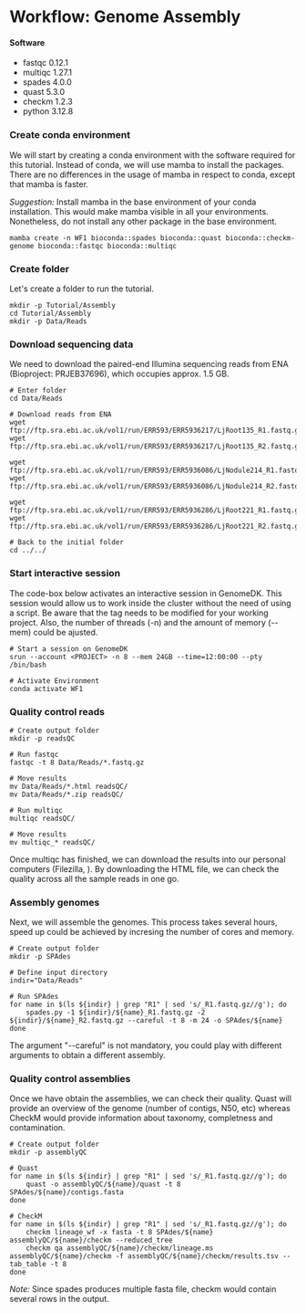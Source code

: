 # Workflow: Genome Assembly

#### Software

* fastqc 0.12.1
* multiqc 1.27.1
* spades 4.0.0
* quast 5.3.0
* checkm 1.2.3
* python 3.12.8

### Create conda environment

We will start by creating a conda environment with the software required for this tutorial. Instead of conda, we will use mamba to install the packages. There are no differences in the usage of mamba in respect to conda, except that mamba is faster.

*Suggestion:* Install mamba in the base environment of your conda installation. This would make mamba visible in all your environments. Nonetheless, do not install any other package in the base environment.

```
mamba create -n WF1 bioconda::spades bioconda::quast bioconda::checkm-genome bioconda::fastqc bioconda::multiqc
``` 

### Create folder

Let's create a folder to run the tutorial.

```
mkdir -p Tutorial/Assembly
cd Tutorial/Assembly
mkdir -p Data/Reads
```

### Download sequencing data

We need to download the paired-end Illumina sequencing reads from ENA (Bioproject: PRJEB37696), which occupies approx. 1.5 GB.

```
# Enter folder
cd Data/Reads

# Download reads from ENA
wget ftp://ftp.sra.ebi.ac.uk/vol1/run/ERR593/ERR5936217/LjRoot135_R1.fastq.gz
wget ftp://ftp.sra.ebi.ac.uk/vol1/run/ERR593/ERR5936217/LjRoot135_R2.fastq.gz

wget ftp://ftp.sra.ebi.ac.uk/vol1/run/ERR593/ERR5936086/LjNodule214_R1.fastq.gz
wget ftp://ftp.sra.ebi.ac.uk/vol1/run/ERR593/ERR5936086/LjNodule214_R2.fastq.gz

wget ftp://ftp.sra.ebi.ac.uk/vol1/run/ERR593/ERR5936286/LjRoot221_R1.fastq.gz
wget ftp://ftp.sra.ebi.ac.uk/vol1/run/ERR593/ERR5936286/LjRoot221_R2.fastq.gz

# Back to the initial folder
cd ../../

```

### Start interactive session

The code-box below activates an interactive session in GenomeDK. This session would allow us to work inside the cluster without the need of using a script. Be aware that the <PROJECT> tag needs to be modified for your working project. Also, the number of threads (-n) and the amount of memory (--mem) could be ajusted.

```
# Start a session on GenomeDK
srun --account <PROJECT> -n 8 --mem 24GB --time=12:00:00 --pty /bin/bash

# Activate Environment
conda activate WF1
```

### Quality control reads

```
# Create output folder
mkdir -p readsQC

# Run fastqc
fastqc -t 8 Data/Reads/*.fastq.gz

# Move results
mv Data/Reads/*.html readsQC/
mv Data/Reads/*.zip readsQC/

# Run multiqc
multiqc readsQC/

# Move results
mv multiqc_* readsQC/
```

Once multiqc has finished, we can download the results into our personal computers (Filezilla, ). By downloading the HTML file, we can check the quality across all the sample reads in one go.

### Assembly genomes

Next, we will assemble the genomes. This process takes several hours, speed up could be achieved by incresing the number of cores and memory.

```
# Create output folder
mkdir -p SPAdes

# Define input directory
indir="Data/Reads"

# Run SPAdes
for name in $(ls ${indir} | grep "R1" | sed 's/_R1.fastq.gz//g'); do
	spades.py -1 ${indir}/${name}_R1.fastq.gz -2 ${indir}/${name}_R2.fastq.gz --careful -t 8 -m 24 -o SPAdes/${name}
done
```

The argument "--careful" is not mandatory, you could play with different arguments to obtain a different assembly.

### Quality control assemblies

Once we have obtain the assemblies, we can check their quality. Quast will provide an overview of the genome (number of contigs, N50, etc) whereas CheckM would provide information about taxonomy, completness and contamination.

```
# Create output folder
mkdir -p assemblyQC

# Quast
for name in $(ls ${indir} | grep "R1" | sed 's/_R1.fastq.gz//g'); do
	quast -o assemblyQC/${name}/quast -t 8 SPAdes/${name}/contigs.fasta
done

# CheckM
for name in $(ls ${indir} | grep "R1" | sed 's/_R1.fastq.gz//g'); do
	checkm lineage_wf -x fasta -t 8 SPAdes/${name} assemblyQC/${name}/checkm --reduced_tree
	checkm qa assemblyQC/${name}/checkm/lineage.ms assemblyQC/${name}/checkm -f assemblyQC/${name}/checkm/results.tsv --tab_table -t 8
done
```

*Note:* Since spades produces multiple fasta file, checkm would contain several rows in the output.